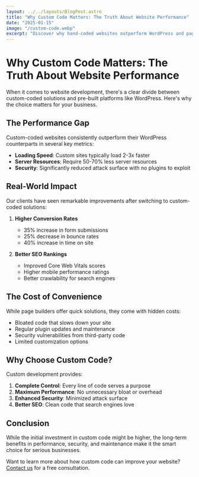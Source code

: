 ```yaml
---
layout: ../../layouts/BlogPost.astro
title: "Why Custom Code Matters: The Truth About Website Performance"
date: "2025-01-15"
image: "/custom-code.webp"
excerpt: "Discover why hand-coded websites outperform WordPress and page builders in speed, security, and SEO rankings."
---
```


# Why Custom Code Matters: The Truth About Website Performance

When it comes to website development, there's a clear divide between custom-coded solutions and pre-built platforms like WordPress. Here's why the choice matters for your business.

## The Performance Gap

Custom-coded websites consistently outperform their WordPress counterparts in several key metrics:

- **Loading Speed**: Custom sites typically load 2-3x faster
- **Server Resources**: Require 50-70% less server resources
- **Security**: Significantly reduced attack surface with no plugins to exploit

## Real-World Impact

Our clients have seen remarkable improvements after switching to custom-coded solutions:

1. **Higher Conversion Rates**
   - 35% increase in form submissions
   - 25% decrease in bounce rates
   - 40% increase in time on site

2. **Better SEO Rankings**
   - Improved Core Web Vitals scores
   - Higher mobile performance ratings
   - Better crawlability for search engines

## The Cost of Convenience

While page builders offer quick solutions, they come with hidden costs:

- Bloated code that slows down your site
- Regular plugin updates and maintenance
- Security vulnerabilities from third-party code
- Limited customization options

## Why Choose Custom Code?

Custom development provides:

1. **Complete Control**: Every line of code serves a purpose
2. **Maximum Performance**: No unnecessary bloat or overhead
3. **Enhanced Security**: Minimized attack surface
4. **Better SEO**: Clean code that search engines love

## Conclusion

While the initial investment in custom code might be higher, the long-term benefits in performance, security, and maintenance make it the smart choice for serious businesses.

Want to learn more about how custom code can improve your website? [Contact us](/contact) for a free consultation.
